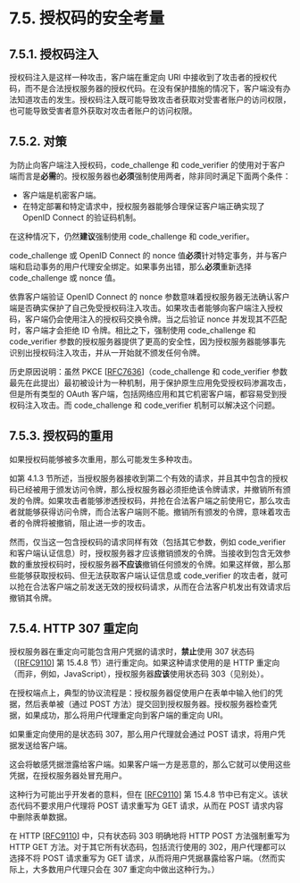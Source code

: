 # 7.5. 授权码的安全考量

## 7.5.1. 授权码注入

授权码注入是这样一种攻击，客户端在重定向 URI 中接收到了攻击者的授权代码，而不是合法授权服务器的授权代码。在没有保护措施的情况下，客户端没有办法知道攻击的发生。授权码注入既可能导致攻击者获取对受害者账户的访问权限，也可能导致受害者意外获取对攻击者账户的访问权限。

## 7.5.2. 对策

为防止向客户端注入授权码，code_challenge 和 code_verifier 的使用对于客户端而言是**必需**的。授权服务器也**必须**强制使用两者，除非同时满足下面两个条件：

- 客户端是机密客户端。
- 在特定部署和特定请求中，授权服务器能够合理保证客户端正确实现了 OpenID Connect 的验证码机制。

在这种情况下，仍然**建议**强制使用 code_challenge 和 code_verifier。

code_challenge 或 OpenID Connect 的 nonce 值**必须**针对特定事务，并与客户端和启动事务的用户代理安全绑定。如果事务出错，那么**必须**重新选择 code_challenge 或 nonce 值。

依靠客户端验证 OpenID Connect 的 nonce 参数意味着授权服务器无法确认客户端是否确实保护了自己免受授权码注入攻击。如果攻击者能够向客户端注入授权码，客户端仍会使用注入的授权码交换令牌。当之后验证 nonce 并发现其不匹配时，客户端才会拒绝 ID 令牌。相比之下，强制使用 code_challenge 和 code_verifier 参数的授权服务器提供了更高的安全性，因为授权服务器能够事先识别出授权码注入攻击，并从一开始就不颁发任何令牌。

历史原因说明：虽然 PKCE [[RFC7636](https://www.rfc-editor.org/info/rfc7636)]（code_challenge 和 code_verifier 参数最先在此提出）最初被设计为一种机制，用于保护原生应用免受授权码渗漏攻击，但是所有类型的 OAuth 客户端，包括网络应用和其它机密客户端，都容易受到授权码注入攻击。而 code_challenge 和 code_verifier 机制可以解决这个问题。

## 7.5.3. 授权码的重用

如果授权码能够被多次重用，那么可能发生多种攻击。

如第 4.1.3 节所述，当授权服务器接收到第二个有效的请求，并且其中包含的授权码已经被用于颁发访问令牌，那么授权服务器必须拒绝该令牌请求，并撤销所有颁发的令牌。如果攻击者能够渗透授权码，并抢在合法客户端之前使用它，那么攻击者就能够获得访问令牌，而合法客户端则不能。撤销所有颁发的令牌，意味着攻击者的令牌将被撤销，阻止进一步的攻击。

然而，仅当这一包含授权码的请求同样有效（包括其它参数，例如 code_verifier 和客户端认证信息）时，授权服务器才应该撤销颁发的令牌。当接收到包含无效参数的重放授权码时，授权服务器**不应该**撤销任何颁发的令牌。如果这样做，那么那些能够获取授权码、但无法获取客户端认证信息或 code_verifier 的攻击者，就可以抢在合法客户端之前发送无效的授权码请求，从而在合法客户机发出有效请求后撤销其令牌。

## 7.5.4. HTTP 307 重定向

授权服务器在重定向可能包含用户凭据的请求时，**禁止**使用 307 状态码（[[RFC9110](https://www.rfc-editor.org/info/rfc9110)] 第 15.4.8 节）进行重定向。如果这种请求使用的是 HTTP 重定向（而非，例如，JavaScript），授权服务器**应该**使用状态码 303（见别处）。

在授权端点上，典型的协议流程是：授权服务器促使用户在表单中输入他们的凭据，然后表单被（通过 POST 方法）提交回到授权服务器。授权服务器检查凭据，如果成功，那么将用户代理重定向到客户端的重定向 URI。

如果重定向使用的是状态码 307，那么用户代理就会通过 POST 请求，将用户凭据发送给客户端。

这会将敏感凭据泄露给客户端。如果客户端一方是恶意的，那么它就可以使用这些凭据，在授权服务器处冒充用户。

这种行为可能出乎开发者的意料，但在 [[RFC9110](https://www.rfc-editor.org/info/rfc9110)] 第 15.4.8 节中已有定义。该状态代码不要求用户代理将 POST 请求重写为 GET 请求，从而在 POST 请求内容中删除表单数据。

在 HTTP [[RFC9110](https://www.rfc-editor.org/info/rfc9110)] 中，只有状态码 303 明确地将 HTTP POST 方法强制重写为 HTTP GET 方法。对于其它所有状态码，包括流行使用的 302，用户代理都可以选择不将 POST 请求重写为 GET 请求，从而将用户凭据暴露给客户端。（然而实际上，大多数用户代理只会在 307 重定向中做出这种行为。）
